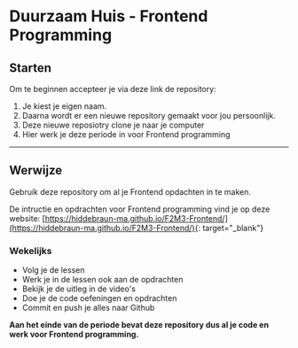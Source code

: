 # Duurzaam Huis - Frontend Programming

## Starten

Om te beginnen accepteer je via deze link de repository:


1. Je kiest je eigen naam. 
2. Daarna wordt er een nieuwe repository gemaakt voor jou persoonlijk.
3. Deze nieuwe reposiotry clone je naar je computer
4. Hier werk je deze periode in voor Frontend programming

---

## Werwijze

Gebruik deze repository om al je Frontend opdachten in te maken.

De intructie en opdrachten voor Frontend programming vind je op deze website:
[https://hiddebraun-ma.github.io/F2M3-Frontend/](https://hiddebraun-ma.github.io/F2M3-Frontend/){: target="_blank"}

### Wekelijks

- Volg je de lessen
- Werk je in de lessen ook aan de opdrachten
- Bekijk je de uitleg in de video's
- Doe je de code oefeningen en opdrachten
- Commit en push je alles naar Github

**Aan het einde van de periode bevat deze repository dus al je code en werk voor Frontend programming.**
